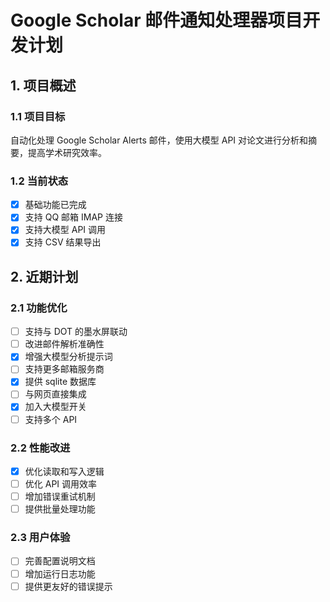 # Google Scholar 邮件通知处理器项目开发计划

## 1. 项目概述

### 1.1 项目目标

自动化处理 Google Scholar Alerts 邮件，使用大模型 API 对论文进行分析和摘要，提高学术研究效率。

### 1.2 当前状态

- [x] 基础功能已完成
- [x] 支持 QQ 邮箱 IMAP 连接
- [x] 支持大模型 API 调用
- [x] 支持 CSV 结果导出

## 2. 近期计划

### 2.1 功能优化

- [ ] 支持与 DOT 的墨水屏联动
- [ ] 改进邮件解析准确性
- [x] 增强大模型分析提示词
- [ ] 支持更多邮箱服务商
- [x] 提供 sqlite 数据库
- [ ] 与网页直接集成
- [x] 加入大模型开关
- [ ] 支持多个 API

### 2.2 性能改进

- [x] 优化读取和写入逻辑
- [ ] 优化 API 调用效率
- [ ] 增加错误重试机制
- [ ] 提供批量处理功能

### 2.3 用户体验

- [ ] 完善配置说明文档
- [ ] 增加运行日志功能
- [ ] 提供更友好的错误提示
